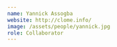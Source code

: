 ```yaml
---
name: Yannick Assogba
website: http://clome.info/
image: /assets/people/yannick.jpg
role: Collaborator
---
```

